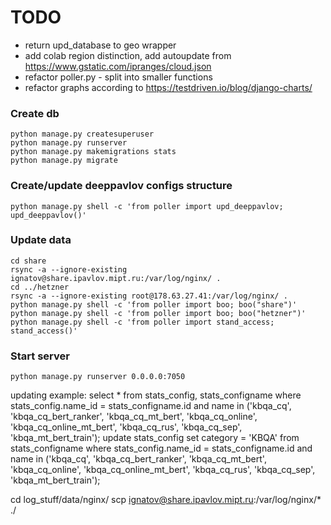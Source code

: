 # TODO
- return upd_database to geo wrapper
- add colab region distinction, add autoupdate from https://www.gstatic.com/ipranges/cloud.json
- refactor poller.py - split into smaller functions
- refactor graphs according to https://testdriven.io/blog/django-charts/

### Create db

```commandline
python manage.py createsuperuser
python manage.py runserver
python manage.py makemigrations stats
python manage.py migrate
```

### Create/update deeppavlov configs structure

```commandline
python manage.py shell -c 'from poller import upd_deeppavlov; upd_deeppavlov()'
```

### Update data

```commandline
cd share
rsync -a --ignore-existing ignatov@share.ipavlov.mipt.ru:/var/log/nginx/ .
cd ../hetzner
rsync -a --ignore-existing root@178.63.27.41:/var/log/nginx/ .
python manage.py shell -c 'from poller import boo; boo("share")'
python manage.py shell -c 'from poller import boo; boo("hetzner")'
python manage.py shell -c 'from poller import stand_access; stand_access()'
```

### Start server
```commandline
python manage.py runserver 0.0.0.0:7050
```


updating example:
select * from stats_config, stats_configname where stats_config.name_id = stats_configname.id and name in ('kbqa_cq', 'kbqa_cq_bert_ranker', 'kbqa_cq_mt_bert', 'kbqa_cq_online', 'kbqa_cq_online_mt_bert', 'kbqa_cq_rus', 'kbqa_cq_sep', 'kbqa_mt_bert_train');
update stats_config set category = 'KBQA' from stats_configname where stats_config.name_id = stats_configname.id and name in ('kbqa_cq', 'kbqa_cq_bert_ranker', 'kbqa_cq_mt_bert', 'kbqa_cq_online', 'kbqa_cq_online_mt_bert', 'kbqa_cq_rus', 'kbqa_cq_sep', 'kbqa_mt_bert_train');

cd log_stuff/data/nginx/
scp ignatov@share.ipavlov.mipt.ru:/var/log/nginx/* ./

